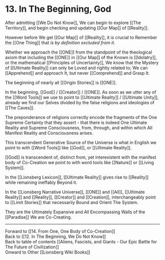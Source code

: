 # 13. In The Beginning, God

After admitting [[We Do Not Know]], We can begin to explore [[The Territory]], and begin checking and updating [[Our Map]] of [[Reality]]. 

However before We get [[Our Map]] of [[Reality]], it is crucial to Remember the [[One Thing]] that *is by definition excluded from it.*

Whether we approach the [[ONE]] from the standpoint of the theological axiom that including the [[ONE]] in [[Our Map]] of the Known is [[Idolatry]], or the mathematical [[Principles of Uncertainty]], We know that the Mystery of [[Ultimate Reality]] can only be Loved and rightly related to; We can [[Apprehend]] and approach It, but never [[Comprehend]] and Grasp It. 

The beginning of nearly all [[Origin Stories]] is [[ONE]]. 

In the beginning, [[God]] / [[Creator]] / [[ONE]]. As soon as we utter any of the [[Word Tools]] we use to point to [[Ultimate Reality]] / [[Ultimate Unity]], already we find our Selves divided by the false religions and ideologies of [[The Caves]]. 

The preponderance of religions correctly encode the fragments of the One Supreme Certainty that they assert - that there is indeed One Ultimate Reality and Supreme Consciousness, from, through, and within which All Manifest Reality and Consciousness arises. 

This transcendent Generative Source of the Universe is what in English we point to with [[Word Tools]] like [[God]], or [[Ultimate Reality]]. 

[[God]] is transcendent of, distinct from, yet interexistent with the manifest body of Co-Creation we point to with word tools like [[Nature]] or [[Living System]]. 

In the [[Lionsberg Lexicon]], [[Ultimate Reality]] gives rise to [[Reality]] while remaining ineffably Beyond it.  

In the [[Lionsberg Narrative Universe]], [[ONE]] and [[All]], [[Ultimate Reality]] and [[Reality]], [[Creator]] and [[Creation]], interchangeably point to [[Limit Stories]] that necessarily Bound and Orient The System. 

They are the Ultimately Expansive and All Encompassing Walls of the [[Paradise]] We are Co-Creating. 

___

Forward to [[14. From One, One Body of Co-Creation]]      
Back to [[12. In The Beginning, We Do Not Know]]      
Back to table of contents [[Aliens, Fascists, and Giants  - Our Epic Battle for The Future of Civilization]]  
Onward to Other [[Lionsberg Wiki Books]]  
